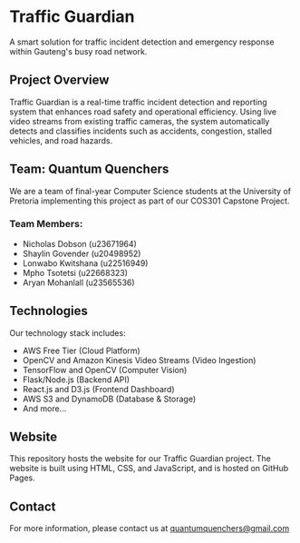 # Traffic Guardian

A smart solution for traffic incident detection and emergency response within Gauteng's busy road network.

## Project Overview

Traffic Guardian is a real-time traffic incident detection and reporting system that enhances road safety and operational efficiency. Using live video streams from existing traffic cameras, the system automatically detects and classifies incidents such as accidents, congestion, stalled vehicles, and road hazards.

## Team: Quantum Quenchers

We are a team of final-year Computer Science students at the University of Pretoria implementing this project as part of our COS301 Capstone Project.

### Team Members:
- Nicholas Dobson (u23671964)
- Shaylin Govender (u20498952)
- Lonwabo Kwitshana (u22516949)
- Mpho Tsotetsi (u22668323)
- Aryan Mohanlall (u23565536)

## Technologies

Our technology stack includes:
- AWS Free Tier (Cloud Platform)
- OpenCV and Amazon Kinesis Video Streams (Video Ingestion)
- TensorFlow and OpenCV (Computer Vision)
- Flask/Node.js (Backend API)
- React.js and D3.js (Frontend Dashboard)
- AWS S3 and DynamoDB (Database & Storage)
- And more...

## Website

This repository hosts the website for our Traffic Guardian project. The website is built using HTML, CSS, and JavaScript, and is hosted on GitHub Pages.

## Contact

For more information, please contact us at quantumquenchers@gmail.com
